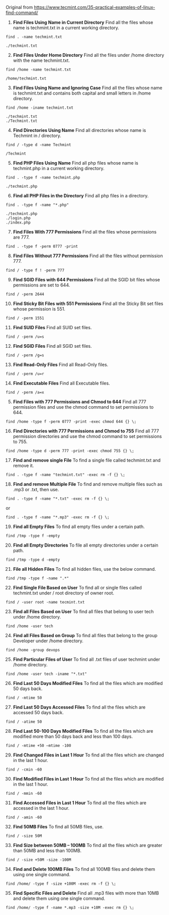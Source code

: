 Original from https://www.tecmint.com/35-practical-examples-of-linux-find-command/

1. **Find Files Using Name in Current Directory**
Find all the files whose name is techmint.txt in a current working directory.
```
find . -name techmint.txt
```
```
./techmint.txt
```


2. **Find Files Under Home Directory**
Find all the files under /home directory with the name techmint.txt.
```
find /home -name techmint.txt
```
```
/home/techmint.txt
```


3. **Find Files Using Name and Ignoring Case**
Find all the files whose name is techmint.txt and contains both capital and small letters in /home directory.
```
find /home -iname techmint.txt
```
```
./techmint.txt
./Techmint.txt
```


4. **Find Directories Using Name**
Find all directories whose name is Techmint in / directory.
```
find / -type d -name Techmint
```
```
/Techmint
```


5. **Find PHP Files Using Name**
Find all php files whose name is techmint.php in a current working directory.
```
find . -type f -name techmint.php
```
```
./techmint.php
```


6. **Find all PHP Files in the Directory**
Find all php files in a directory.
```
find . -type f -name "*.php"
```
```
./techmint.php
./login.php
./index.php
```

7. **Find Files With 777 Permissions**
Find all the files whose permissions are 777.

```
find . -type f -perm 0777 -print
```

8. **Find Files Without 777 Permissions**
Find all the files without permission 777.
```
find / -type f ! -perm 777
```


9. **Find SGID Files with 644 Permissions**
Find all the SGID bit files whose permissions are set to 644.
```
find / -perm 2644
```

10. **Find Sticky Bit Files with 551 Permissions**
Find all the Sticky Bit set files whose permission is 551.
```
find / -perm 1551
```


11. **Find SUID Files**
Find all SUID set files.
```
find / -perm /u=s
```

12. **Find SGID Files**
Find all SGID set files.
```
find / -perm /g=s
```

13. **Find Read-Only Files**
Find all Read-Only files.
```
find / -perm /u=r
```

14. **Find Executable Files**
Find all Executable files.
```
find / -perm /a=x
```

5. **Find Files with 777 Permissions and Chmod to 644**
Find all 777 permission files and use the chmod command to set permissions to 644.
```
find /home -type f -perm 0777 -print -exec chmod 644 {} \;
```

16. **Find Directories with 777 Permissions and Chmod to 755**
Find all 777 permission directories and use the chmod command to set permissions to 755.
```
find /home -type d -perm 777 -print -exec chmod 755 {} \;
```

17. **Find and remove single File**
To find a single file called techmint.txt and remove it.
```
find . -type f -name "techmint.txt" -exec rm -f {} \;
```

18. **Find and remove Multiple File**
To find and remove multiple files such as .mp3 or .txt, then use.
```
find . -type f -name "*.txt" -exec rm -f {} \;
```
or
```
find . -type f -name "*.mp3" -exec rm -f {} \;
```

19. **Find all Empty Files**
To find all empty files under a certain path.
```
find /tmp -type f -empty
```

20. **Find all Empty Directories**
To file all empty directories under a certain path.
```
find /tmp -type d -empty
```

21. **File all Hidden Files**
To find all hidden files, use the below command.
```
find /tmp -type f -name ".*"
```

22. **Find Single File Based on User**
To find all or single files called techmint.txt under / root directory of owner root.
```
find / -user root -name tecmint.txt
```

23. **Find all Files Based on User**
To find all files that belong to user tech under /home directory.
```
find /home -user tech
```

24. **Find all Files Based on Group**
To find all files that belong to the group Developer under /home directory.
```
find /home -group devops
```

25. **Find Particular Files of User**
To find all .txt files of user techmint under /home directory.
```
find /home -user tech -iname "*.txt"
```

26. **Find Last 50 Days Modified Files**
To find all the files which are modified 50 days back.
```
find / -mtime 50
```

27. **Find Last 50 Days Accessed Files**
To find all the files which are accessed 50 days back.
```
find / -atime 50
```

28. **Find Last 50-100 Days Modified Files**
To find all the files which are modified more than 50 days back and less than 100 days.
```
find / -mtime +50 –mtime -100
```

29. **Find Changed Files in Last 1 Hour**
To find all the files which are changed in the last 1 hour.
```
find / -cmin -60
```

30. **Find Modified Files in Last 1 Hour**
To find all the files which are modified in the last 1 hour.
```
find / -mmin -60
```

31. **Find Accessed Files in Last 1 Hour**
To find all the files which are accessed in the last 1 hour.
```
find / -amin -60
```

32. **Find 50MB Files**
To find all 50MB files, use.
```
find / -size 50M
```

33. **Find Size between 50MB – 100MB**
To find all the files which are greater than 50MB and less than 100MB.
```
find / -size +50M -size -100M
```

34. **Find and Delete 100MB Files**
To find all 100MB files and delete them using one single command.
```
find /home/ -type f -size +100M -exec rm -f {} \;
```

35. **Find Specific Files and Delete**
Find all .mp3 files with more than 10MB and delete them using one single command.
```
find /home/ -type f -name *.mp3 -size +10M -exec rm {} \;
```
